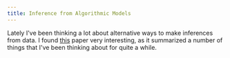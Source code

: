 ```yaml
---
title: Inference from Algorithmic Models
---
```


Lately I've been thinking a lot about alternative ways to make inferences from data. I
found [this](http://projecteuclid.org/euclid.ss/1009213726) paper very interesting, as 
it summarized a number of things that I've been thinking about for quite a while. 

